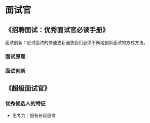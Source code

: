 # 面试官

## 《招聘面试：优秀面试官必读手册》

面试创新：应试面试的快速更新迫使我们必须不断地创新面试的方式方法。


### 面试原理

### 面试创新

## 《超级面试官》

### 优秀候选人的特征

- 思考力：拥有长段思考

